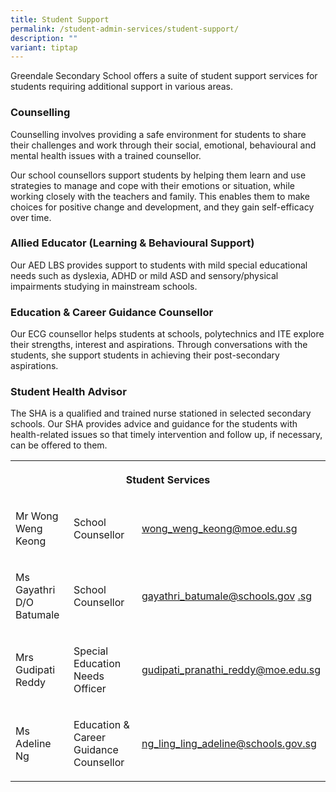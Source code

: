 ```yaml
---
title: Student Support
permalink: /student-admin-services/student-support/
description: ""
variant: tiptap
---
```

<p>Greendale Secondary School offers a suite of student support services
for students requiring additional support in various areas.</p>
<h3>Counselling</h3>
<p>Counselling involves providing a safe environment for students to share
their challenges and work through their social, emotional, behavioural
and mental health issues with a trained counsellor.</p>
<p>Our school counsellors support students by helping them learn and use
strategies to manage and cope with their emotions or situation, while working
closely with the teachers and family. This enables them to make choices
for positive change and development, and they gain self-efficacy over time.</p>
<h3>Allied Educator (Learning &amp; Behavioural Support)</h3>
<p>Our AED LBS provides support to students with mild special educational
needs such as dyslexia, ADHD or mild ASD and sensory/physical impairments
studying in mainstream schools.</p>
<h3>Education &amp; Career Guidance Counsellor</h3>
<p>Our ECG counsellor helps students at schools, polytechnics and ITE explore
their strengths, interest and aspirations. Through conversations with the
students, she support students in achieving their post-secondary aspirations.</p>
<h3>Student Health Advisor</h3>
<p>The SHA is a qualified and trained nurse stationed in selected secondary
schools. Our SHA provides advice and guidance for the students with health-related
issues so that timely intervention and follow up, if necessary, can be
offered to them.</p>
<table style="minWidth: 75px">
<colgroup>
<col>
<col>
<col>
</colgroup>
<tbody>
<tr>
<th rowspan="1" colspan="3">
<p>Student Services</p>
</th>
</tr>
<tr>
<td rowspan="1" colspan="1">
<p>Mr Wong Weng Keong</p>
</td>
<td rowspan="1" colspan="1">
<p>School Counsellor</p>
</td>
<td rowspan="1" colspan="1">
<p><a href="mailto:wong_weng_keong@moe.edu.sg" rel="noopener noreferrer nofollow" target="_blank">wong_weng_keong@moe.edu.sg</a>
</p>
</td>
</tr>
<tr>
<td rowspan="1" colspan="1">
<p>Ms Gayathri D/O Batumale</p>
</td>
<td rowspan="1" colspan="1">
<p>School Counsellor</p>
</td>
<td rowspan="1" colspan="1">
<p><a href="mailto:gayathri_batumale@schools.gov" rel="noopener noreferrer nofollow" target="_blank">gayathri_batumale@schools.gov</a>
<a href="mailto:gayathri_batumale@schools.gov.sg" rel="noopener noreferrer nofollow" target="_blank">.sg</a>
</p>
</td>
</tr>
<tr>
<td rowspan="1" colspan="1">
<p>Mrs Gudipati Reddy</p>
</td>
<td rowspan="1" colspan="1">
<p>Special Education Needs Officer</p>
</td>
<td rowspan="1" colspan="1">
<p><a href="mailto:gudipati_pranathi_reddy@moe.edu.sg" rel="noopener noreferrer nofollow" target="_blank">gudipati_pranathi_reddy@moe.edu.sg</a>
</p>
</td>
</tr>
<tr>
<td rowspan="1" colspan="1">
<p>Ms Adeline Ng</p>
</td>
<td rowspan="1" colspan="1">
<p>Education &amp; Career Guidance Counsellor</p>
</td>
<td rowspan="1" colspan="1">
<p><a href="mailto:ng_ling_ling_adeline@schools.gov.sg" rel="noopener noreferrer nofollow" target="_blank">ng_ling_ling_adeline@schools.gov.sg</a>
</p>
</td>
</tr>
</tbody>
</table>
<p></p>